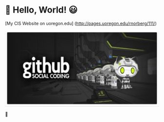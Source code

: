 # :rocket: Hello, World! :smiley:

[My CIS Website on
uoregon.edu] (http://pages.uoregon.edu/rnorberg/111/)

![github social coding logo](images/github-pic.png)


 :rocket:
